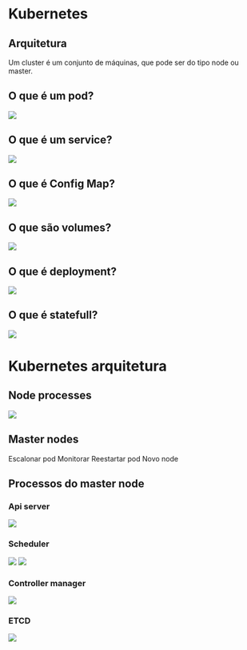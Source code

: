 # Kubernetes 
## Arquitetura
Um cluster é um conjunto de máquinas, que pode ser do tipo node ou master.
## O que é um pod?
![](/pod.png)
## O que é um service?
![](/service.png)
## O que é Config Map?
![](/configmap.png)
## O que são volumes?
![](/volumes.png)
## O que é deployment?
![](/deployment.png)
## O que é statefull?
![](/statefull.png)
# Kubernetes arquitetura
## Node processes
![](/nodeprocesses.png)
## Master nodes
Escalonar pod
Monitorar
Reestartar pod
Novo node
## Processos do master node
### Api server
![](/apiserver.png)
### Scheduler
![](/scheduler.png)
![](/scheduler2.png)
### Controller manager
![](/controllermanager.png)
### ETCD
![](/etcd.png)

